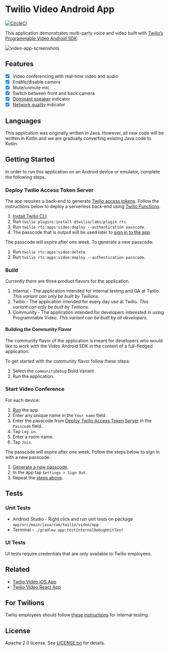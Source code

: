 # Twilio Video Android App

[![CircleCI](https://circleci.com/gh/twilio/twilio-video-app-android.svg?style=shield&circle-token=40105862db5fbadac9bdcff973375d5114417b66)](https://circleci.com/gh/twilio/twilio-video-app-android)

This application demonstrates multi-party voice and video built with [Twilio’s Programmable Video Android SDK](https://www.twilio.com/docs/video).

![video-app-screenshots](https://user-images.githubusercontent.com/1930363/76543029-867ec080-644b-11ea-8145-d15d3fe9f7ea.png)

## Features

- [x] Video conferencing with real-time video and audio
- [x] Enable/disable camera
- [x] Mute/unmute mic
- [x] Switch between front and back camera
- [x] [Dominant speaker](https://www.twilio.com/docs/video/detecting-dominant-speaker) indicator
- [x] [Network quality](https://www.twilio.com/docs/video/using-network-quality-api) indicator

## Languages

This application was originally written in Java. However, all new code will be written in Kotlin and we are gradually converting existing Java code to Kotlin.

## Getting Started

In order to run this application on an Android device or emulator, complete the following steps.

### Deploy Twilio Access Token Server

The app requires a back-end to generate [Twilio access tokens](https://www.twilio.com/docs/video/tutorials/user-identity-access-tokens). Follow the instructions below to deploy a serverless back-end using [Twilio Functions](https://www.twilio.com/docs/runtime/functions).

1. [Install Twilio CLI](https://www.twilio.com/docs/twilio-cli/quickstart).
1. Run `twilio plugins:install @twilio/labs/plugin-rtc`.
1. Run `twilio rtc:apps:video:deploy --authentication passcode`.
1. The passcode that is output will be used later to [sign in to the app](#start-video-conference).

The passcode will expire after one week. To generate a new passcode:

1. Run `twilio rtc:apps:video:delete`.
1. Run `twilio rtc:apps:video:deploy --authentication passcode`.

### Build

Currently there are three product flavors for the application.

1. Internal - The application intended for internal testing and QA at Twilio. _This variant can only be built by Twilions._
1. Twilio - The application intended for every day use at Twilio. _This variant can only be built by Twilions._
1. Community - The application intended for developers interested in using Programmable Video. _This variant can be built by all developers._

#### Building the Community Flavor

The community flavor of the application is meant for developers who would like to work with the Video Android SDK in the context of a full-fledged application.

To get started with the community flavor follow these steps:

1. Select the `communityDebug` Build Variant.
1. Run the application.

### Start Video Conference

For each device:

1. [Run](#building-the-community-flavor) the app.
1. Enter any unique name in the `Your name` field.
1. Enter the passcode from [Deploy Twilio Access Token Server](#deploy-twilio-access-token-server) in the `Passcode` field.
1. Tap `Log in`.
1. Enter a room name.
1. Tap `Join`.

The passcode will expire after one week. Follow the steps below to sign in with a new passcode.

1. [Generate a new passcode](#deploy-twilio-access-token-server).
1. In the app tap `Settings > Sign Out`.
1. Repeat the [steps above](#start-video-conference).

## Tests

### Unit Tests

* Android Studio - Right click and run unit tests on package ```app/src/main/java/com/twilio/video/app```
* Terminal - ```./gradlew app:testInternalDebugUnitTest```

### UI Tests

UI tests require credentials that are only available to Twilio employees.

## Related

- [Twilio Video iOS App](https://github.com/twilio/twilio-video-app-ios)
- [Twilio Video React App](https://github.com/twilio/twilio-video-app-react)

## For Twilions

Twilio employees should follow [these instructions](Twilions.md) for internal testing.

## License

Apache 2.0 license. See [LICENSE.txt](LICENSE.txt) for details.
